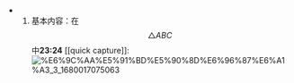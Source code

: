 - 1. 基本内容：在$$\triangle ABC$$中**23:24** [[quick capture]]: ![%E6%9C%AA%E5%91%BD%E5%90%8D%E6%96%87%E6%A1%A3_3_1680017075063](../assets/%E6%9C%AA%E5%91%BD%E5%90%8D%E6%96%87%E6%A1%A3_3_1680017075063.png)